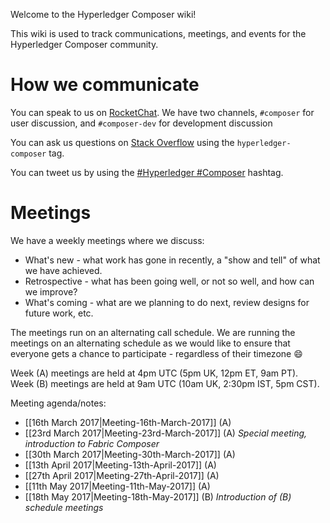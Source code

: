 Welcome to the Hyperledger Composer wiki!

This wiki is used to track communications, meetings, and events for the Hyperledger Composer community.

# How we communicate

You can speak to us on [RocketChat](https://chat.hyperledger.org). We have two channels, `#composer` for user discussion, and `#composer-dev` for development discussion

You can ask us questions on [Stack Overflow](http://stackoverflow.com/questions/tagged/hyperledger-composer) using the `hyperledger-composer` tag.

You can tweet us by using the [#Hyperledger #Composer](https://twitter.com/search?src=typd&q=%23Hyperledger%20%23Composer) hashtag.

# Meetings

We have a weekly meetings where we discuss:

* What's new - what work has gone in recently, a "show and tell" of what we have achieved.
* Retrospective - what has been going well, or not so well, and how can we improve?
* What's coming - what are we planning to do next, review designs for future work, etc.

The meetings run on an alternating call schedule. We are running the meetings on an alternating schedule as we would like to ensure that everyone gets a chance to participate - regardless of their timezone 😄 

Week (A) meetings are held at 4pm UTC (5pm UK, 12pm ET, 9am PT).  
Week (B) meetings are held at 9am UTC (10am UK, 2:30pm IST, 5pm CST).

Meeting agenda/notes:

* [[16th March 2017|Meeting-16th-March-2017]] (A)
* [[23rd March 2017|Meeting-23rd-March-2017]] (A) *Special meeting, introduction to Fabric Composer*
* [[30th March 2017|Meeting-30th-March-2017]] (A)
* [[13th April 2017|Meeting-13th-April-2017]] (A) 
* [[27th April 2017|Meeting-27th-April-2017]] (A)
* [[11th May 2017|Meeting-11th-May-2017]] (A)
* [[18th May 2017|Meeting-18th-May-2017]] (B) *Introduction of (B) schedule meetings*